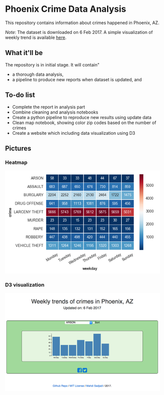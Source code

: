 # Phoenix Crime Data Analysis

This repository contains information about crimes happened in Phoenix, AZ.

*Note*:
The dataset is downloaded on 6 Feb 2017. A simple visualization of weekly trend is
available [here](http://mahdisadjadi.com/phoenixcrime/).

## What it'll be
The repository is in initial stage. It will contain"
* a thorough data analysis,
* a pipeline to produce new reports when dataset is updated, and

## To-do list
* Complete the report in analysis part
* Combine cleaning and analysis notebooks
* Create a python pipeline to reproduce new results using update data
* Clean map notebook, showing color zip codes based on the number of crimes
* Create a website which including data visualization using D3

## Pictures
### Heatmap
![Crime heatmap](heatmap.png)
### D3 visualization
![D3](d3.png)
